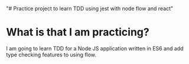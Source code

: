"# Practice project to learn TDD using jest with node flow and react"

# What is that I am practicing?

I am going to learn TDD for a Node JS application written in ES6 and add type checking features to using flow.
